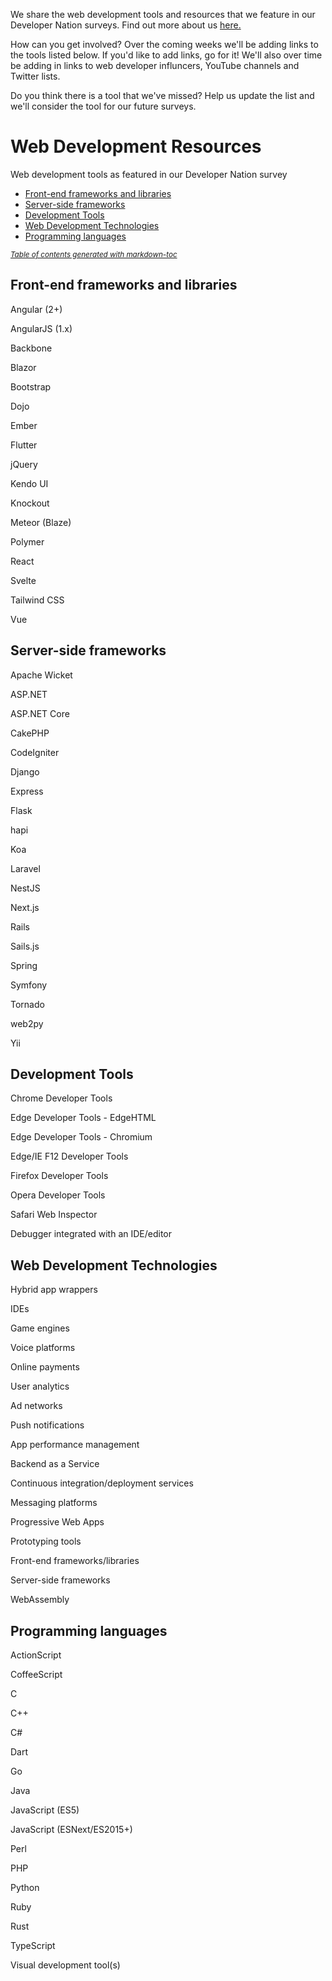 We share the web development tools and resources that we feature in our Developer Nation surveys. Find out more about us [here.](https://github.com/devnationworld/aboutus)

How can you get involved? Over the coming weeks we'll be adding links to the tools listed below. If you'd like to add links, go for it! We'll also over time be adding in links to web developer influncers, YouTube channels and Twitter lists. 

Do you think there is a tool that we've missed? Help us update the list and we'll consider the tool for our future surveys.

# Web Development Resources
Web development tools as featured in our Developer Nation survey

- [Front-end frameworks and libraries](#front-end-frameworks-and-libraries)
- [Server-side frameworks](#server-side-frameworks)
- [Development Tools](#development-tools)
- [Web Development Technologies](#web-development-technologies)
- [Programming languages](#programming-languages)

<small><i><a href='http://ecotrust-canada.github.io/markdown-toc/'>Table of contents generated with markdown-toc</a></i></small>


## Front-end frameworks and libraries 

Angular (2+)

AngularJS (1.x)

Backbone

Blazor

Bootstrap

Dojo

Ember

Flutter

jQuery

Kendo UI

Knockout

Meteor (Blaze)

Polymer

React

Svelte

Tailwind CSS

Vue


## Server-side frameworks 

Apache Wicket

ASP.NET

ASP.NET Core

CakePHP

CodeIgniter

Django

Express

Flask

hapi

Koa

Laravel

NestJS

Next.js

Rails

Sails.js

Spring

Symfony

Tornado

web2py

Yii


## Development Tools
Chrome Developer Tools

Edge Developer Tools - EdgeHTML

Edge Developer Tools - Chromium

Edge/IE F12 Developer Tools

Firefox Developer Tools

Opera Developer Tools

Safari Web Inspector

Debugger integrated with an IDE/editor


## Web Development Technologies
Hybrid app wrappers

IDEs

Game engines

Voice platforms

Online payments

User analytics

Ad networks

Push notifications

App performance management

Backend as a Service

Continuous integration/deployment services

Messaging platforms

Progressive Web Apps

Prototyping tools

Front-end frameworks/libraries

Server-side frameworks

WebAssembly


## Programming languages 

ActionScript

CoffeeScript

C

C++

C#

Dart

Go

Java

JavaScript (ES5)

JavaScript (ESNext/ES2015+)

Perl

PHP

Python

Ruby

Rust

TypeScript

Visual development tool(s)




